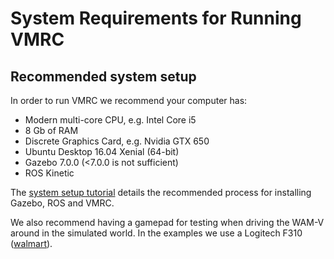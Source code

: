 # System Requirements for Running VMRC #

## Recommended system setup
In order to run VMRC we recommend your computer has:

- Modern multi-core CPU, e.g. Intel Core i5
- 8 Gb of RAM
- Discrete Graphics Card, e.g. Nvidia GTX 650
- Ubuntu Desktop 16.04 Xenial (64-bit)
- Gazebo 7.0.0 (<7.0.0 is not sufficient)
- ROS Kinetic

The [system setup tutorial](http://bitbucket.org/osrf/vmrc/wiki/tutorials/SystemSetup) details the recommended process for installing Gazebo, ROS and VMRC.

We also recommend having a gamepad for testing when driving the WAM-V around in the simulated world. In the examples we use a Logitech F310 ([walmart](https://www.walmart.com/ip/Logitech-F310-GamePad/16419686)).